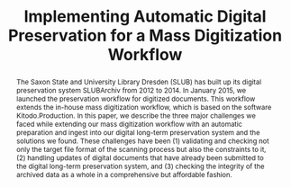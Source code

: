 ---
abstract: "The Saxon State and University Library Dresden (SLUB) has built up its
  digital preservation system SLUBArchiv from 2012 to 2014. In January 2015, we launched
  the preservation workflow for digitized documents. This workflow extends the in-house
  mass digitization workflow, which is based on the software Kitodo.Production. In
  this paper, we describe the three major challenges we faced while extending our
  mass digitization workflow with an automatic preparation and ingest into our digital
  long-term preservation system and the solutions we found. These challenges have
  been \n(1) validating and checking not only the target file format of the scanning
  process but also the constraints to it, \n(2) handling updates of digital documents
  that have already been submitted to the digital long-term preservation system, and
  \n(3) checking the integrity of the archived data as a whole in a comprehensive
  but affordable fashion.\n"
creators:
- Berthold, Henrike
- Sachse, Jörg
- Krug, Sabine
- Romeyke, Andreas
- Fritzsche, Stefan
date: null
document_url: https://services.phaidra.univie.ac.at/api/object/o:503168/download
grand_parent: iPRES
institutions: []
keywords: []
landing_page_url: https://phaidra.univie.ac.at/o:503168
language: eng
layout: publication
license: CC BY-NC-SA 3.0 AT
notes_url: null
parent: iPRES 2016
presentation_url: null
publication_type: paper
size: 626440
source_name: iPRES
title: Implementing Automatic Digital Preservation for a Mass Digitization Workflow
year: 2016
---